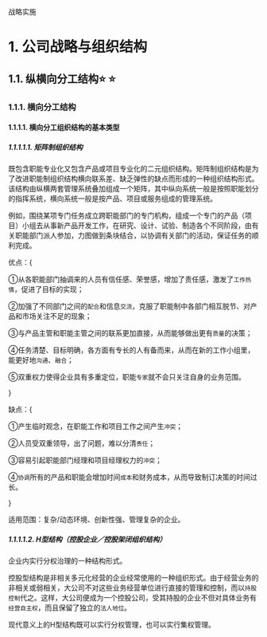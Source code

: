 战略实施

# 1. 公司战略与组织结构

## 1.1. 纵横向分工结构:star: :star: 

### 1.1.1. 横向分工结构

#### 1.1.1.1. 横向分工组织结构的基本类型

##### 1.1.1.1.1. 矩阵制组织结构

既包含职能专业化又包含产品或项目专业化的二元组织结构。矩阵制组织结构是为了改进职能制组织结构横向联系差、缺乏弹性的缺点而形成的一种组织结构形式。该结构由纵横两套管理系统叠加组成一个矩阵，其中纵向系统一般是按照职能划分的指挥系统，横向系统一般是按产品、项目或服务组成的管理系统。

例如，围绕某项专门任务成立跨职能部门的专门机构，组成一个专门的产品（项目）小组去从事新产品开发工作，在研究、设计、试验、制造各个不同阶段，由有关职能部门派人参加，力图做到条块结合，以协调有关部门的活动，保证任务的顺利完成。

优点：{

①从各职能部门抽调来的人员有信任感、荣誉感，增加了责任感，激发了`工作热情`，促进了目标的实现；

②加强了不同部门之间的`配合`和信息`交流`，克服了职能制中各部门相互脱节、对产品和市场关注不足的现象；

③与产品主管和职能主管之间的联系更加直接，从而能够做出更有`质量`的决策；

④任务清楚、目标明确，各方面有专长的人有备而来，从而在新的工作小组里，能更好地`沟通`、`融合`；

⑤双重权力使得企业具有多重定位，职能`专家`就不会只关注自身的业务范围。

}

缺点：{

①产生临时观念，在职能工作和项目工作之间产生`冲突`；

②人员受双重领导，出了问题，难以分清`责任`；

③容易引起职能部门经理和项目经理权力的`冲突`；

④`协调`所有的产品和职能会增加时间`成本`和财务成本，从而导致制订决策的时间过长。

}

适用范围：复杂/动态环境、创新性强、管理复杂的企业。

##### 1.1.1.1.2. H型结构（控股企业／控股架闭组织结构）

企业内实行分权治理的一种结构形式。

控股型结构是非相关多元化经营的企业经常使用的一种组织形式。由于经营业务的非相关或弱相关，大公司不对这些业务经营单位进行直接的管理和控制，而以`持股控制`代之。这样，大公司便成为一个控股公司，受其持股的企业不但对具体业务有`经营自主权`，而且保留了独立的`法人地位`。

现代意义上的H型结构既可以实行分权管理，也可以实行集权管理。
